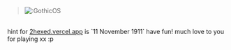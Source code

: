 > ![:GothicOS](https://count.getloli.com/get/@:GothicOS)

<br />
hint for <a href="https://2hexed.vercel.app">2hexed.vercel.app</a> is `11 November 1911` have fun! much love to you for playing xx :p
